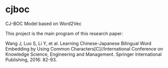 # cjboc
CJ-BOC Model based on Word2Vec

This project is the main program of this research paper:

Wang J, Luo S, Li Y, et al. Learning Chinese-Japanese Bilingual Word Embedding by Using Common Characters[C]//International Conference on Knowledge Science, Engineering and Management. Springer International Publishing, 2016: 82-93.
